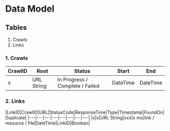 # Data Model
## Tables
1. Crawls
2. Links

### 1. Crawls
|CrawlID|Root|Status|Start|End|
|---|---|---|---|---|
|x|URL String|In Progress / Complete / Failed|DateTime|DateTime|

### 2. Links
|LinkID|CrawlID|URL|StatusCode|ResponseTime|Type|Timestamp|FoundOn|Duplicate|
|---|---|---|---|---|---|---|---|
|x|x|URL String|xxx|x ms|link / resource / file|DateTime|LinkID|Boolean|
